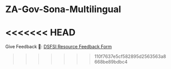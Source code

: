 ZA-Gov-Sona-Multilingual
========================

<<<<<<< HEAD
=======
Give Feedback 📑: [DSFSI Resource Feedback Form](https://docs.google.com/forms/d/e/1FAIpQLSf7S36dyAUPx2egmXbFpnTBuzoRulhL5Elu-N1eoMhaO7v10w/formResponse)
>>>>>>> 110f7637e5cf582895d2563563a8668be89bdbc4
